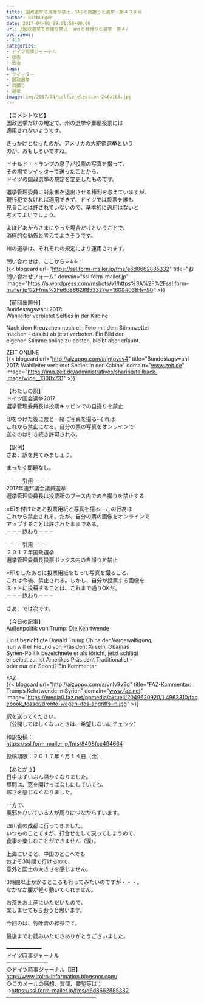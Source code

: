 ```yaml
---
title: 国政選挙で自撮り禁止－SNSと自撮りと選挙－第４３８号
author: bitburger
date: 2017-04-08 09:01:58+00:00
url: /国政選挙で自撮り禁止－snsと自撮りと選挙－第４/
pvc_views:
- 410
categories:
- ドイツ時事ジャーナル
- 技術
- 政治
tags:
- ツイッター
- 国政選挙
- 自撮り
- 選挙
image: img/2017/04/selfie_election-246x168.jpg
---
```

【コメントなど】  
国政選挙だけの規定で、州の選挙や郵便投票には  
適用されないようです。  
  
きっかけとなったのが、アメリカの大統領選挙という  
のが、おもしろいですね。 

ドナルド・トランプの息子が投票の写真を撮って、  
その場でツイッターで送ったことから、  
ドイツの国政選挙の規定を変更したものです。  
  
選挙管理委員に対象者を退出させる権利を与えていますが、  
現行犯でなければ適用できず、ドイツでは投票を誰も  
見ることは許されていないので、基本的に適用はないと  
考えてよいでしょう。 

よほどあからさまにやった場合だけということで、  
消極的な勧告と考えてよさそうです。  
  
州の選挙は、それぞれの規定により運用されます。  
  
問い合わせは、ここから↓↓↓：  
{{< blogcard url="https://ssl.form-mailer.jp/fms/e6d8662885332" title="&#12362;&#21839;&#12356;&#21512;&#12431;&#12379;&#12501;&#12457;&#12540;&#12512;" domain="ssl.form-mailer.jp" image="https://s.wordpress.com/mshots/v1/https%3A%2F%2Fssl.form-mailer.jp%2Ffms%2Fe6d8662885332?w=160&#038;h=90" >}} 

【前回出題分】  
Bundestagswahl 2017:  
Wahlleiter verbietet Selfies in der Kabine  
  
Nach dem Kreuzchen noch ein Foto mit dem Stimmzettel  
machen &#8211; das ist ab jetzt verboten. Ein Bild der  
eigenen Stimme online zu posten, bleibt aber erlaubt.  
  
ZEIT ONLINE  
{{< blogcard url="http://aizuppo.com/a/jntpvsy4" title="Bundestagswahl 2017: Wahlleiter verbietet Selfies in der Kabine" domain="www.zeit.de" image="https://img.zeit.de/administratives/sharing/fallback-image/wide__1300x731" >}} 

【わたしの訳】  
ドイツ国会選挙2017：  
選挙管理委員長は投票キャビンでの自撮りを禁止  
  
印をつけた後に票と一緒に写真を撮る-それは  
これから禁止になる。自分の票の写真をオンラインで  
送るのは引き続き許可される。 

【訳例】  
さあ、訳を見てみましょう。  
  
まったく問題なし。 

－－－引用－－－  
2017年連邦議会議員選挙  
選挙管理委員長は投票所のブース内での自撮りを禁止する  
  
×印を付けたあと投票用紙と写真を撮る－この行為は  
これから禁止される。だが、自分の票の画像をオンラインで  
アップすることは許されたままである。  
－－－終わり－－－ 

－－－引用－－－  
２０１７年国政選挙  
選挙管理委員長投票ボックス内の自撮りを禁止  
  
×印をしたあとに投票用紙をもって写真を撮ること、  
これは今後、禁止される。しかし、自分が投票する画像を  
ネットに投稿することは、これまで通りOKだ。  
－－－終わり－－－ 

さあ、では次です。  
  
【今日の記事】  
Außenpolitik von Trump: Die Kehrtwende  
  
Einst bezichtigte Donald Trump China der Vergewaltigung,  
nun will er Freund von Präsident Xi sein. Obamas  
Syrien-Politik bezeichnete er als töricht, jetzt schlägt  
er selbst zu. Ist Amerikas Präsident Traditionalist &#8211;  
oder nur ein Sponti? Ein Kommentar.  
  
FAZ  
{{< blogcard url="http://aizuppo.com/a/vnly9v9d" title="FAZ-Kommentar: Trumps Kehrtwende in Syrien" domain="www.faz.net" image="https://media0.faz.net/ppmedia/aktuell/2049620920/1.4963310/facebook_teaser/drohte-wegen-des-angriffs-in.jpg" >}} 

訳を送ってください。  
（公開してほしくないときは、希望しないにチェック）  
  
和訳投稿：  
 <https://ssl.form-mailer.jp/fms/8408fcc494664>  
  
投稿期限：２０１７年４月１４日（金） 

【あとがき】  
日中はずいぶん温かくなりました。  
昼間は、窓を開けっぱなしにしていても、  
寒さを感じなくなりました。  
  
一方で、  
風邪をひいている人が周りに少なからずいます。  
  
四川省の成都に行ってきました。  
いつものことですが、打合せをして戻ってしまうので、  
食事を楽しむことができません（涙）。  
  
上海にいると、中国のどこへでも  
およそ3時間で行けるので、  
意外と国土の大きさを感じません。  
  
3時間以上かかるところも行ってみたいのですが・・・。  
なかなか腰が軽く動いてくれません。  
  
お茶をお土産にいただいたので、  
楽しませてもらおうと思います。  
  
今回のは、竹叶青の緑茶です。  
  
最後までお読みいただきありがとうございました。 

━━━━━━━━━━━  
ドイツ時事ジャーナル  
───────────  
◇ドイツ時事ジャーナル【旧】  
<http://www.iroiro-information.blogspot.com/>  
◇このメールの感想、質問、要望等は：  
-><https://ssl.form-mailer.jp/fms/e6d8662885332>  
━━━━━━━━━━━━━━━━━━━━━━━━━━━━